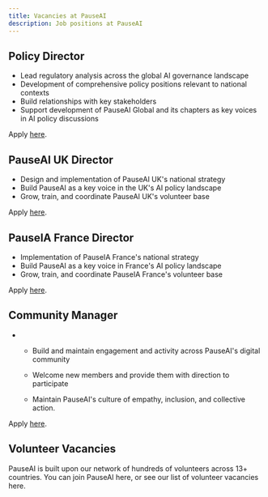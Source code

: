 ```yaml
---
title: Vacancies at PauseAI
description: Job positions at PauseAI
---
```


## Policy Director

- Lead regulatory analysis across the global AI governance landscape
- Development of comprehensive policy positions relevant to national contexts
- Build relationships with key stakeholders
- Support development of PauseAI Global and its chapters as key voices in AI policy discussions

Apply [here](https://pauseai.info/policy-director-vacancy).

## PauseAI UK Director

- Design and implementation of PauseAI UK's national strategy
- Build PauseAI as a key voice in the UK's AI policy landscape
- Grow, train, and coordinate PauseAI UK's volunteer base

Apply [here](https://pauseai.info/pauseai-uk-director).

## PauseIA France Director

- Implementation of PauseIA France's national strategy
- Build PauseAI as a key voice in France's AI policy landscape
- Grow, train, and coordinate PauseIA France's volunteer base

Apply [here](https://pauseai.info/pauseia-france-director).

## Community Manager

- - Build and maintain engagement and activity across PauseAI's digital community

  - Welcome new members and provide them with direction to participate

  - Maintain PauseAI's culture of empathy, inclusion, and collective action.

Apply [here](https://pauseai.info/community-manager-vacancy).

## Volunteer Vacancies

PauseAI is built upon our network of hundreds of volunteers across 13+ countries. You can join PauseAI here, or see our list of volunteer vacancies here.
